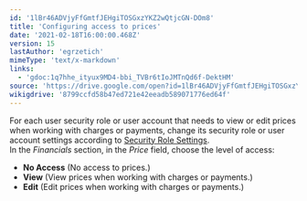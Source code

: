 ```yaml
---
id: '1lBr46ADVjyFfGmtfJEHgiTOSGxzYKZ2wQtjcGN-DOm8'
title: 'Configuring access to prices'
date: '2021-02-18T16:00:00.468Z'
version: 15
lastAuthor: 'egrzetich'
mimeType: 'text/x-markdown'
links:
  - 'gdoc:1q7hhe_ityux9MD4-bbi_TVBr6tIoJMTnQd6f-DektHM'
source: 'https://drive.google.com/open?id=1lBr46ADVjyFfGmtfJEHgiTOSGxzYKZ2wQtjcGN-DOm8'
wikigdrive: '8799ccfd58b47ed721e42eeadb589071776ed64f'
---
```

For each user security role or user account that needs to view or edit prices when working with charges or payments, change its security role or user account settings according to [Security Role Settings](gdoc:1q7hhe_ityux9MD4-bbi_TVBr6tIoJMTnQd6f-DektHM).   
In the *Financials* section, in the *Price* field, choose the level of access:
* <strong>No Access</strong> (No access to prices.)
* <strong>View</strong> (View prices when working with charges or payments.)
* <strong>Edit</strong> (Edit prices when working with charges or payments.)
